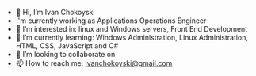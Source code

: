 - 👋 Hi, I’m  Ivan Chokoyski
- I'm currently working as Applications Operations Engineer
- 👀 I’m interested in: linux and Windows servers, Front End Development 
- 🌱 I’m currently learning: Windows Administration, Linux Administration, HTML, CSS, JavaScript and C#
- 💞️ I’m looking to collaborate on
- 📫 How to reach me: ivanchokoyski@gmail.com

<!---
ChokoBG/ChokoBG is a ✨ special ✨ repository because its `README.md` (this file) appears on your GitHub profile.
You can click the Preview link to take a look at your changes.
--->
